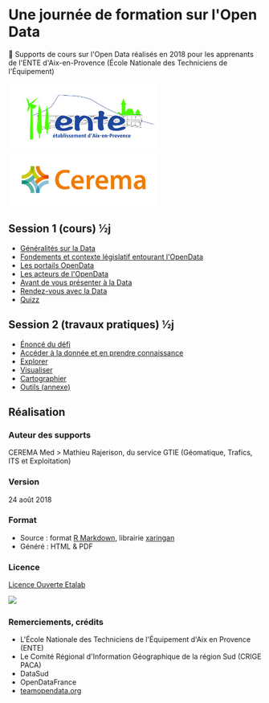 # Une journée de formation sur l'Open Data<br>  


:bookmark_tabs: Supports de cours sur l'Open Data réalisés en 2018 pour les apprenants de l'ENTE d'Aix-en-Provence (École Nationale des Techniciens de l'Équipement)  

![](images/LogoENTE_small.jpg)
![](images/Logo_CEREMA_small.png)


## Session 1 (cours) ½j 
- [Généralités sur la Data](https://datagistips.github.io/cours_data_ente/prez/session1/session1_1_data.html)
- [Fondements et contexte législatif entourant l'OpenData](https://datagistips.github.io/cours_data_ente/prez/session1/session1_2_fondements.html)
- [Les portails OpenData](https://datagistips.github.io/cours_data_ente/prez/session1/session1_3_portails.html)
- [Les acteurs de l'OpenData](https://datagistips.github.io/cours_data_ente/prez/session1/session1_4_acteurs.html)
- [Avant de vous présenter à la Data](https://datagistips.github.io/cours_data_ente/prez/session1/session1_5_avant_data.html)
- [Rendez-vous avec la Data](https://datagistips.github.io/cours_data_ente/prez/session1/session1_6_rdv_data.html)
- [Quizz](https://datagistips.github.io/cours_data_ente/prez/session1/session1_7_quizz.html)

## Session 2 (travaux pratiques) ½j 
- [Énoncé du défi](https://datagistips.github.io/cours_data_ente/prez/session2/session2_1_énoncé.html)
- [Accéder à la donnée et en prendre connaissance](https://datagistips.github.io/cours_data_ente/prez/session2/session2_2_acceder_prendre_connaissance.html)
- [Explorer](https://datagistips.github.io/cours_data_ente/prez/session2/session2_3_explorer.html)
- [Visualiser](https://datagistips.github.io/cours_data_ente/prez/session2/session2_4_visualiser.html)
- [Cartographier](https://datagistips.github.io/cours_data_ente/prez/session2/session2_5_cartographier.html)
- [Outils (annexe)](https://datagistips.github.io/cours_data_ente/prez/session2/session2_6_annexe_outils.html)

## Réalisation
### Auteur des supports
CEREMA Med > Mathieu Rajerison, du service GTIE (Géomatique, Trafics, ITS et Exploitation)

### Version
24 août 2018

### Format
- Source : format [R Markdown](https://rmarkdown.rstudio.com/), librairie [xaringan](https://github.com/yihui/xaringan)
- Généré : HTML & PDF

### Licence
[Licence Ouverte Etalab](https://www.etalab.gouv.fr/licence-ouverte-open-licence)

![](https://www.etalab.gouv.fr/wp-content/uploads/2011/10/licence-ouverte-open-licence.gif)

### Remerciements, crédits
- L'École Nationale des Techniciens de l'Équipement d'Aix en Provence (ENTE)
- Le Comité Régional d'Information Géographique de la région Sud (CRIGE PACA)
- DataSud
- OpenDataFrance
- [teamopendata.org](https://teamopendata.org)